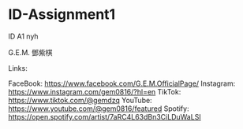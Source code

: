 # ID-Assignment1

ID A1 nyh

G.E.M. 鄧紫棋 

Links:

FaceBook: https://www.facebook.com/G.E.M.OfficialPage/
Instagram: https://www.instagram.com/gem0816/?hl=en
TikTok: https://www.tiktok.com/@gemdzq
YouTube: https://www.youtube.com/@gem0816/featured
Spotify: https://open.spotify.com/artist/7aRC4L63dBn3CiLDuWaLSI

